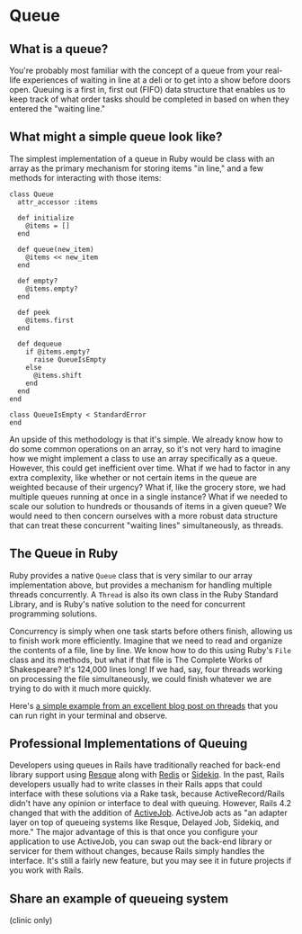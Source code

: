 # Queue

## What is a queue?

You're probably most familiar with the concept of a queue from your real-life experiences of waiting in line at a deli or to get into a show before doors open. Queuing is a first in, first out (FIFO) data structure that enables us to keep track of what order tasks should be completed in based on when they entered the "waiting line."

## What might a simple queue look like?

The simplest implementation of a queue in Ruby would be class with an array as the primary mechanism for storing items "in line," and a few methods for interacting with those items:

```
class Queue
  attr_accessor :items

  def initialize
    @items = []
  end

  def queue(new_item)
    @items << new_item
  end

  def empty?
    @items.empty?
  end

  def peek
    @items.first
  end

  def dequeue
    if @items.empty?
      raise QueueIsEmpty
    else
      @items.shift
    end
  end
end

class QueueIsEmpty < StandardError
end

```

An upside of this methodology is that it's simple. We already know how to do some common operations on an array, so it's not very hard to imagine how we might implement a class to use an array specifically as a queue. However, this could get inefficient over time. What if we had to factor in any extra complexity, like whether or not certain items in the queue are weighted because of their urgency? What if, like the grocery store, we had multiple queues running at once in a single instance? What if we needed to scale our solution to hundreds or thousands of items in a given queue? We would need to then concern ourselves with a more robust data structure that can treat these concurrent "waiting lines" simultaneously, as threads.

## The Queue in Ruby

Ruby provides a native `Queue` class that is very similar to our array implementation above, but provides a mechanism for handling multiple threads concurrently. A `Thread` is also its own class in the Ruby Standard Library, and is Ruby's native solution to the need for concurrent programming solutions.

Concurrency is simply when one task starts before others finish, allowing us to finish work more efficiently. Imagine that we need to read and organize the contents of a file, line by line. We know how to do this using Ruby's `File` class and its methods, but what if that file is The Complete Works of Shakespeare? It's 124,000 lines long! If we had, say, four threads working on processing the file simultaneously, we could finish whatever we are trying to do with it much more quickly.

Here's [a simple example from an excellent blog post on threads](http://tinyurl.com/pc6jqf2) that you can run right in your terminal and observe.

## Professional Implementations of Queuing

Developers using queues in Rails have traditionally reached for back-end library support using [Resque](https://github.com/resque/resque) along with [Redis](http://redis.io/) or [Sidekiq](https://github.com/mperham/sidekiq). In the past, Rails developers usually had to write classes in their Rails apps that could interface with these solutions via a Rake task, because ActiveRecord/Rails didn't have any opinion or interface to deal with queuing. However, Rails 4.2 changed that with the addition of [ActiveJob](http://weblog.rubyonrails.org/2014/12/19/Rails-4-2-final/). ActiveJob acts as "an adapter layer on top of queueing systems like Resque, Delayed Job, Sidekiq, and more." The major advantage of this is that once you configure your application to use ActiveJob, you can swap out the back-end library or servicer for them without changes, because Rails simply handles the interface. It's still a fairly new feature, but you may see it in future projects if you work with Rails.

## Share an example of queueing system

(clinic only)

